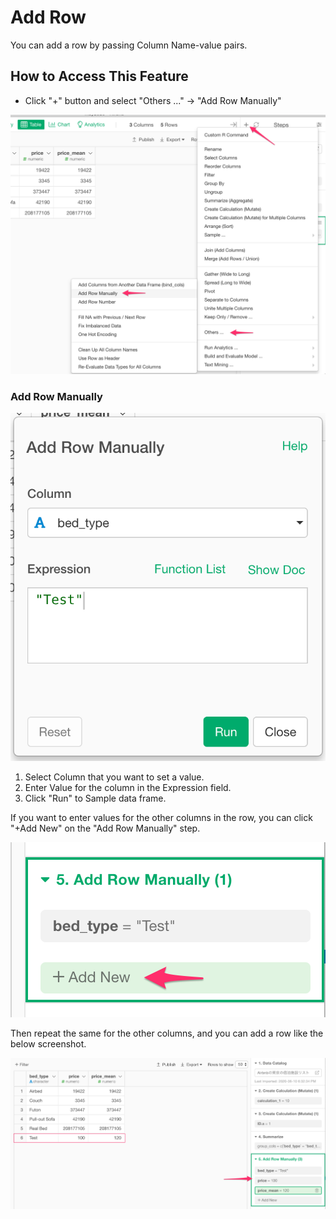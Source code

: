 # Add Row

You can add a row by passing Column Name-value pairs.

## How to Access This Feature
* Click "+" button and select "Others ..." -> "Add Row Manually"

![](images/add_row1.png)

### Add Row Manually

![](images/add_row2.png)

1. Select Column that you want to set a value.
2. Enter Value for the column in the Expression field.
3. Click "Run" to Sample data frame.

If you want to enter values for the other columns in the row, you can click "+Add New" on the "Add Row Manually" step.

![](images/add_row3.png)

Then repeat the same for the other columns, and you can add a row like the below screenshot. 

![](images/add_row4.png)
